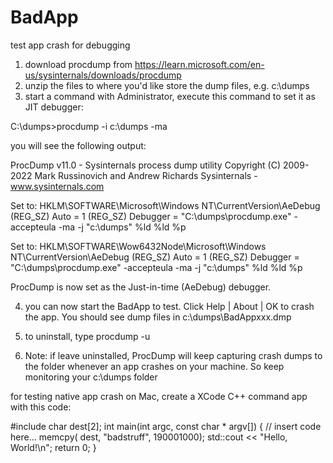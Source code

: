# BadApp
test app crash for debugging

1. download procdump from https://learn.microsoft.com/en-us/sysinternals/downloads/procdump
2. unzip the files to where you'd like store the dump files, e.g. c:\dumps
3. start a command with Administrator, execute this command to set it as JIT debugger:

C:\dumps>procdump -i c:\dumps -ma

you will see the following output: 

ProcDump v11.0 - Sysinternals process dump utility
Copyright (C) 2009-2022 Mark Russinovich and Andrew Richards
Sysinternals - www.sysinternals.com

Set to:
  HKLM\SOFTWARE\Microsoft\Windows NT\CurrentVersion\AeDebug
    (REG_SZ) Auto     = 1
    (REG_SZ) Debugger = "C:\dumps\procdump.exe" -accepteula -ma -j "c:\dumps" %ld %ld %p

Set to:
  HKLM\SOFTWARE\Wow6432Node\Microsoft\Windows NT\CurrentVersion\AeDebug
    (REG_SZ) Auto     = 1
    (REG_SZ) Debugger = "C:\dumps\procdump.exe" -accepteula -ma -j "c:\dumps" %ld %ld %p

ProcDump is now set as the Just-in-time (AeDebug) debugger.

4. you can now start the BadApp to test. Click Help | About | OK to crash the app. You should see dump files in c:\dumps\BadAppxxx.dmp

5. to uninstall, type procdump -u
6. Note: if leave uninstalled, ProcDump will keep capturing crash dumps to the folder whenever an app crashes on your machine. So keep monitoring your c:\dumps folder

for testing native app crash on Mac, create a XCode C++ command app with this code:

#include
char dest[2];
int main(int argc, const char * argv[]) {
// insert code here...
memcpy( dest, "badstruff", 190001000);
std::cout << "Hello, World!\n";
return 0;
}
